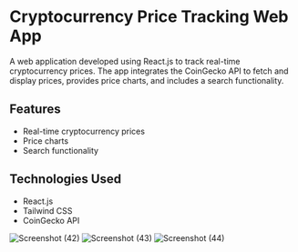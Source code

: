 # Cryptocurrency Price Tracking Web App

A web application developed using React.js to track real-time cryptocurrency prices. The app integrates the CoinGecko API to fetch and display prices, provides price charts, and includes a search functionality.

## Features

- Real-time cryptocurrency prices
- Price charts
- Search functionality

## Technologies Used

- React.js
- Tailwind CSS
- CoinGecko API

![Screenshot (42)](https://github.com/Ojasdudooknale/CryptoPlace/assets/141921195/f26d12af-0706-4c7f-b422-466344dc5fe3)
![Screenshot (43)](https://github.com/Ojasdudooknale/CryptoPlace/assets/141921195/0dd64599-33d0-4ac0-977d-51de03b76cc3)
![Screenshot (44)](https://github.com/Ojasdudooknale/CryptoPlace/assets/141921195/875f768d-96b3-4263-b544-cc242187fbdc)



